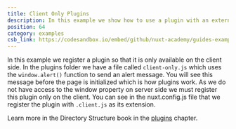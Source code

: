 ```yaml
---
title: Client Only Plugins
description: In this example we show how to use a plugin with an external package - axios
position: 64
category: examples
csb_link: https://codesandbox.io/embed/github/nuxt-academy/guides-examples/tree/master/04_directory_structure/12_plugins_client
---
```


In this example we register a plugin so that it is only available on the client side. In the plugins folder we have a file called `client-only.js` which uses the `window.alert()` function to send an alert message. You will see this message before the page is initialized which is how plugins work. As we do not have access to the window property on server side we must register this plugin only on the client. You can see in the nuxt.config.js file that we register the plugin with `.client.js` as its extension.

<base-alert type="next">

Learn more in the Directory Structure book in the [plugins](/guides/directory-structure/plugins#external-packages#client-or-server-side-only) chapter.

</base-alert>

<code-sandbox :src="csb_link"></code-sandbox>
